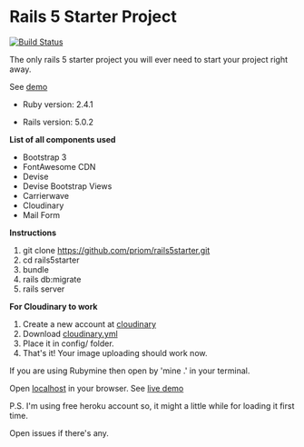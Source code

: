 # Rails 5 Starter Project

[![Build Status](https://semaphoreci.com/api/v1/priom/rails5starter/branches/master/shields_badge.svg)](https://semaphoreci.com/priom/rails5starter)

The only rails 5 starter project you will ever need to start your project right away.

See [demo](https://rails5starter.herokuapp.com/)

* Ruby version: 2.4.1

* Rails version: 5.0.2


**List of all components used**  

* Bootstrap 3
* FontAwesome CDN
* Devise
* Devise Bootstrap Views
* Carrierwave
* Cloudinary
* Mail Form

**Instructions**
1. git clone https://github.com/priom/rails5starter.git
2. cd rails5starter
3. bundle
4. rails db:migrate
5. rails server

**For Cloudinary to work**
1. Create a new account at [cloudinary](http://cloudinary.com/)
2. Download [cloudinary.yml](https://cloudinary.com/console/cloudinary.yml)
3. Place it in config/ folder.
4. That's it! Your image uploading should work now.

If you are using Rubymine then open by 'mine .' in your terminal.

Open [localhost](http://localhost:3000) in your browser.
See [live demo](https://rails5starter.herokuapp.com/)

P.S. I'm using free heroku account so, it might a little while for loading it first time.

Open issues if there's any.
